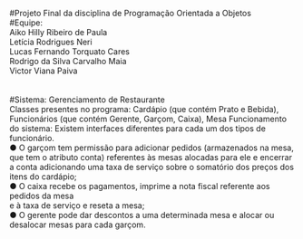 #Projeto Final da disciplina de Programação Orientada a Objetos 
<br/>
#Equipe:<br/>
Aiko Hilly Ribeiro de Paula <br/>
Letícia Rodrigues Neri <br/>
Lucas Fernando Torquato Cares <br/>
Rodrigo da Silva Carvalho Maia <br/>
Victor Viana Paiva <br/>
<br/>
<br/>
#Sistema: Gerenciamento de Restaurante
<br/>
Classes presentes no programa: Cardápio (que contém Prato e Bebida), Funcionários
(que contém Gerente, Garçom, Caixa), Mesa
Funcionamento do sistema: Existem interfaces diferentes para cada um dos tipos de
funcionário.<br/>
● O garçom tem permissão para adicionar pedidos (armazenados na mesa, que tem o
atributo conta) referentes às mesas alocadas para ele e encerrar a conta
adicionando uma taxa de serviço sobre o somatório dos preços dos itens do
cardápio;<br/>
● O caixa recebe os pagamentos, imprime a nota fiscal referente aos pedidos da mesa<br/>
e à taxa de serviço e reseta a mesa;<br/>
● O gerente pode dar descontos a uma determinada mesa e alocar ou desalocar
mesas para cada garçom.<br/>
